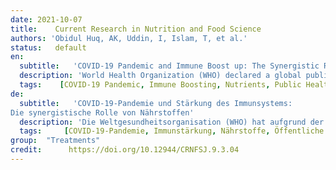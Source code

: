 ```yaml
---
date: 2021-10-07
title:    Current Research in Nutrition and Food Science  
authors: 'Obidul Huq, AK, Uddin, I, Islam, T, et al.'
status:   default
en:
  subtitle:   'COVID-19 Pandemic and Immune Boost up: The Synergistic Role of Nutrients'
  description: 'World Health Organization (WHO) declared a global public health emergency due to the recent spread of COVID-19 throughout the world. Millions of people are affected daily and thousands died. Almost all countries are now paying attention to control this pandemic outbreak. Therefore, researchers are trying to identify the pathophysiology of the disease, appropriate prognosis, effective management and prevention of COVID-19. Based on current published evidence, this review article specifies the role of different nutrients in the possible prevention and management of COVID-19 and viral infections. Balanced nutrition including adequate vitamin C, vitamin A, vitamin D, magnesium, selenium, zinc and phytonutrients have shown promising immune-boosting roles in COVID-19 and other respiratory infections due to their potential anti-inflammatory and antioxidants properties. These micronutrients act against COVID-19 infections both individually and synergistically.'
  tags:    [COVID-19 Pandemic, Immune Boosting, Nutrients, Public Health, Synergistic Role, Vitamin C, Vitamin A, Vitamin D, Magnesium, Selenium, Zinc, Phytonutrients]
de: 
  subtitle:   'COVID-19-Pandemie und Stärkung des Immunsystems:
Die synergistische Rolle von Nährstoffen'
  description: 'Die Weltgesundheitsorganisation (WHO) hat aufgrund der jüngsten Ausbreitung von COVID-19 in der ganzen Welt einen globalen Gesundheitsnotstand ausgerufen. Millionen von Menschen sind täglich betroffen und Tausende starben. Fast alle Länder bemühen sich nun um die Kontrolle dieses Pandemieausbruchs. Daher versuchen die Forscher, die Pathophysiologie der Krankheit, eine angemessene Prognose, ein wirksames Management und die Prävention von COVID-19 zu ermitteln. Auf der Grundlage aktueller Veröffentlichungen wird in diesem Übersichtsartikel die Rolle verschiedener Nährstoffe bei der möglichen Prävention und Behandlung von COVID-19 und Virusinfektionen beschrieben. Eine ausgewogene Ernährung mit ausreichend Vitamin C, Vitamin A, Vitamin D, Magnesium, Selen, Zink und Phytonährstoffen hat aufgrund ihrer potenziell entzündungshemmenden und antioxidativen Eigenschaften eine vielversprechende immunstärkende Rolle bei COVID-19 und anderen Atemwegsinfektionen gezeigt. Diese Mikronährstoffe wirken sowohl einzeln als auch synergistisch gegen COVID-19-Infektionen.'
  tags:     [COVID-19-Pandemie, Immunstärkung, Nährstoffe, Öffentliche Gesundheit, Synergistische Rolle, Vitamin C, Vitamin A, Vitamin D, Magnesium, Selen, Zink, Phytonährstoffe]
group:  "Treatments"
credit:      https://doi.org/10.12944/CRNFSJ.9.3.04
---
```


